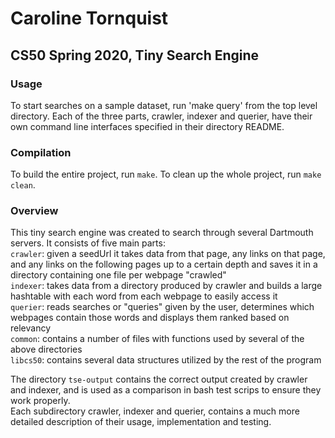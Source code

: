 # Caroline Tornquist
## CS50 Spring 2020, Tiny Search Engine

### Usage
To start searches on a sample dataset, run 'make query' from the top level directory. Each of the three parts, crawler, indexer and querier, have their own command line interfaces specified in their directory README. 

### Compilation
To build the entire project, run `make`.
To clean up the whole project, run `make clean`.

### Overview
This tiny search engine was created to search through several Dartmouth servers. It consists of five main parts:  
```crawler```: given a seedUrl it takes data from that page, any links on that page, and any links on the following pages up to a certain depth and saves it in a directory containing one file per webpage "crawled"  
```indexer```: takes data from a directory produced by crawler and builds a large hashtable with each word from each webpage to easily access it  
```querier```: reads searches or "queries" given by the user, determines which webpages contain those words and displays them ranked based on relevancy  
```common```: contains a number of files with functions used by several of the above directories  
```libcs50```: contains several data structures utilized by the rest of the program  

The directory ```tse-output``` contains the correct output created by crawler and indexer, and is used as a comparison in bash test scrips to ensure they work properly.   
Each subdirectory crawler, indexer and querier, contains a much more detailed description of their usage, implementation and testing. 

